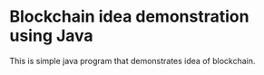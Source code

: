 # Blockchain idea demonstration using Java

This is simple java program that demonstrates idea of blockchain.
